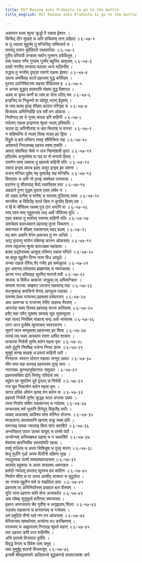 ```yaml
---
title: 057 Ravana asks Prahasta to go to the battle
title_english: 057 Ravana asks Prahasta to go to the battle

---
```


<div class="audioEmbed"  caption="श्रीराम-हरिसीताराममूर्ति-घनपाठिभ्यां वचनम्" src="https://archive.org/download/Ramayana-recitation-Sriram-harisItArAmamUrti-Ghanapaati-v2/Kanda_6/Kanda_6_YK-057-Ravana_asks_Prahasta_to_go_to_the_battle_0.mp3"></div>

अकम्पन वधम् श्रुत्वा क्रुद्धो वै राक्षस ईश्वरः ।  
किंचिद् दीन मुखश् च अपि सचिवांस् तान् उदैक्षत ॥ ६-५७-१  
स तु ध्यात्वा मुहूर्तम् तु मन्त्रिभिह् सम्विचार्य च ।  
ततस्तु रावणः पूर्वदिवसे राक्षसाधिपः ॥ ६-५७-२  
पुरीम् परिययौ लन्काम् सर्वान् गुल्मान् अवेक्षितुम् ।  
ताम् राक्षस गणैर् गुप्ताम् गुल्मैर् बहुभिर् आवृताम् ॥ ६-५७-३  
ददर्श नगरीम् लन्काम् पताका ध्वज मालिनीम् ।  
रुद्धाम् तु नगरीम् दृष्ट्वा रावणो राक्षस ईश्वरः ॥ ६-५७-४  
उवाच अमर्षितह् काले प्रहस्तम् युद्ध कोविदम् ।  
पुरस्य उपनिविष्टस्य सहसा पीडितस्य ह ॥ ६-५७-५  
न अन्यम् युद्धात् प्रपश्यामि मोक्षम् युद्ध विशारद ।  
अहम् वा कुम्भ कर्णो वा त्वम् वा सेना पतिर् मम ॥ ६-५७-६  
इन्द्रजिद् वा निकुम्भो वा वहेयुर् भारम् ईदृशम् ।  
स त्वम् बलम् इतह् शीघ्रम् आदाय परिगृह्य च ॥ ६-५७-७  
विजयाय अभिनिर्याहि यत्र सर्वे वन ओकसः ।  
निर्याणाद् एव ते नूनम् चपला हरि वाहिनी ॥ ६-५७-८  
नर्दताम् राक्षस इन्द्राणाम् श्रुत्वा नादम् द्रविष्यति ।  
चपला ह्य् अविनीताश् च चल चित्ताश् च वानराः ॥ ६-५७-९  
न सहिष्यन्ति ते नादम् सिम्ह नादम् इव द्विपाः ।  
विद्रुते च बले तस्मिन् रामह् सौमित्रिणा सह ॥ ६-५७-१०  
अवशस्ते निरालम्बह् प्रहस्त वशम् एष्यति ।  
आपत् संशयिता श्रेयो न अत्र निह्संशयी कृता ॥ ६-५७-११  
प्रतिलोम अनुलोमम् वा यद् वा नो मन्यसे हितम् ।  
रावणेन एवम् उक्तस् तु प्रहस्तो वाहिनी पतिः ॥ ६-५७-१२  
राक्षस इन्द्रम् उवाच इदम् असुर इन्द्रम् इव उशना ।  
राजन् मन्त्रित पूर्वम् नह् कुशलैह् सह मन्त्रिभिः ॥ ६-५७-१३  
विवादसः च अपि नो वृत्तह् समवेक्ष्य परस्परम् ।  
प्रदानेन तु सीतायाह् श्रेयो व्यवसितम् मया ॥ ६-५७-१४  
अप्रदाने पुनर् युद्धम् दृष्टम् एतत् तथैव नः ।  
सो अहम् दानैश् च मानैश् च सततम् पूजितस् त्वया ॥ ६-५७-१५  
सान्त्वैसः च विविधैह् काले किम् न कुर्याम् प्रियम् तव ।  
न हि मे जीवितम् रक्ष्यम् पुत्र दार धनानि वा ॥ ६-५७-१६  
त्वम् पश्य माम् जुहूषन्तम् त्वद् अर्थे जीवितम् युधि ।  
एवम् उक्त्वा तु भर्तारम् रावणम् वाहिनी पतिः ॥ ६-५७-१७  
उवाचेदम् बलाध्यक्षान् प्रहस्तह् पुरतः स्थितान् ।  
समानयत मे शीघ्रम् राक्षसानाम् महद् बलम् ॥ ६-५७-१८  
मद् बाण अशनि वेगेन हतानाम् तु रण अजिरे ।  
अद्य तृप्यन्तु मांसेन पक्षिणह् कानन ओकसाम् ॥ ६-५७-१९  
तस्य तद्वचनम् श्रुत्वा बलाध्यक्षा महाबलाः ।  
बलम् उद्योजयाम् आसुस् तस्मिन् राक्षस मन्दिरे ॥ ६-५७-२०  
सा बभूव मुहूर्तेन तिग्म नाना विध आयुधैः ।  
लन्का राक्षस वीरैस् तैर् गजैर् इव समाकुला ॥ ६-५७-२१  
हुत अशनम् तर्पयताम् ब्राह्मणांश् च नमस्यताम् ।  
आज्य गन्ध प्रतिवहह् सुरभिर् मारुतो ववौ ॥ ६-५७-२२  
स्रजसः च विविध आकारा जगृहुस् त्व् अभिमन्त्रिताः ।  
सम्ग्राम सज्जाः सम्हृष्टा धारयन् राक्षसास् तदा ॥ ६-५७-२३  
सधनुष्काह् कवचिनो वेगाद् आप्लुत्य राक्षसाः ।  
रावणम् प्रेक्ष्य राजानम् प्रहस्तम् पर्यवारयन् ॥ ६-५७-२४  
अथ आमन्त्र्य च राजानम् भेरीम् आहत्य भैरवाम् ।  
आरुरोह रथम् दिव्यम् प्रहस्तह् सज्ज कल्पितम् ॥ ६-५७-२५  
हयैर् महा जवैर् युक्तम् सम्यक् सूत सुसम्युतम् ।  
महा जलद निर्घोषम् साक्षाच् चन्द्र अर्क भास्वरम् ॥ ६-५७-२६  
उरग ध्वज दुर्धर्षम् सुवरूथम् स्वपस्करम् ।  
सुवर्ण जाल सम्युक्तम् प्रहसन्तम् इव श्रिया ॥ ६-५७-२७  
ततस् तम् रथम् आस्थाय रावण अर्पित शासनः ।  
लन्काया निर्ययौ तूर्णम् बलेन महता वृतः ॥ ६-५७-२८  
ततो दुंदुभि निर्घोषह् पर्जन्य निनद उपमः ॥ ६-५७-२९  
शुश्रुवे शन्ख शब्दश् च प्रयाते वाहिनी पतौ ।  
निनदन्तः स्वरान् घोरान् राक्षसा जग्मुर् अग्रतः ॥ ६-५७-३०  
भीम रूपा महा कायाह् प्रहस्तस्य पुरह् सराः ।  
नरान्तकः कुम्भहनुर्महानादः समुन्नतः । ६-५७-३१  
प्रहस्तसचिवा ह्येते निर्ययुः परिवार्य तम् ।  
व्यूढेन एव सुघोरेण पूर्व द्वारात् स निर्ययौ ॥ ६-५७-३२  
गज यूथ निकाशेन बलेन महता वृतः ।  
सागर प्रतिम ओघेन वृतस् तेन बलेन सः ॥ ६-५७-३३  
प्रहस्तो निर्ययौ तूर्णम् क्रुद्धह् काल अन्तक उपमः ।  
तस्य निर्याण घोषेण राक्षसानाम् च नर्दताम् ॥ ६-५७-३४  
लन्कायाम् सर्व भूतानि विनेदुर् विकृतैह् स्वरैः ।  
व्यभ्रम् आकाशम् आविश्य मांस शोणित भोजनाः ॥ ६-५७-३५  
मण्डलान्य् अपसव्यानि खगाश् चक्रू रथम् प्रति ।  
वमन्त्यह् पावक ज्वालाह् शिवा घोरा ववाशिरे ॥ ६-५७-३६  
अन्तरिक्षात् पपात उल्का वायुश् च परुषो ववौ ।  
अन्योन्यम् अभिसम्रब्धा ग्रहाश् च न चकाशिरे ॥ ६-५७-३७  
मेघाश्च खरनिर्घोषा रथस्योपरि रक्षसः ।  
ववर्षू रुधिरम् च अस्य सिषिचुश् च पुरह् सरान् ॥ ६-५७-३८  
केतु मूर्धनि गृध्रो अस्य विलीनो दक्षिणा मुखः ।  
नदन्नुभयतः पार्श्वं समग्रामहरत्प्रभाम् ॥ ६-५७-३९  
सारथेर् बहुशसः च अस्य सम्ग्रामम् अवगाहतः ।  
प्रतोदो न्यपतद्द् हस्तात् सूतस्य हय सादिनः ॥ ६-५७-४०  
निर्याण श्रीश् च या अस्य आसीद् भास्वरा च सुदुर्लभा ।  
सा ननाश मुहूर्तेन समे च स्खलिता हयाः ॥ ६-५७-४१  
प्रहस्तम् त्व् अभिनिर्यान्तम् प्रख्यात बल पौरुषम् ।  
युधि नाना प्रहरणा कपि सेना अभ्यवर्तत ॥ ६-५७-४२  
अथ घोषह् सुतुमुलो हरीणाम् समजायत ।  
वृक्षान् आरुजताम् चैव गुर्वीश् च अगृह्णताम् शिलाः ॥ ६-५७-४३  
नदताम् राक्षसानां च वानराणाम् च गर्जताम् ।  
उभे प्रमुदिते सैन्ये रक्षो गण वन ओकसाम् ॥ ६-५७-४४  
वेगितानाम् समर्थानाम् अन्योन्य वध कान्क्षिणाम् ।  
परस्परम् च आह्वयताम् निनादह् श्रूयते महान् ॥ ६-५७-४५  
ततः प्रहस्तः कपि राज वाहिनीम् ।  
अभि प्रतस्थे विजयाय दुर्मतिः ।  
विवृद्ध वेगाम् च विवेश ताम् चमूम् ।  
यथा मुमूर्षुह् शलभो विभावसुम् ॥ ६-५७-४६  
इत्यार्षे श्रीमद्रामायणे आदिकाव्ये युद्धकाण्डे सप्तपञ्चाशः सर्गः